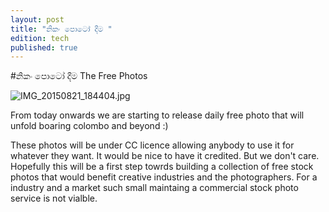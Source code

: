 ```yaml
---
layout: post
title: "නිකං පොටෝ දීම "
edition: tech
published: true
---
```




#නිකං පොටෝ දීම The Free Photos 

![IMG_20150821_184404.jpg]({{site.baseurl}}/_posts/IMG_20150821_184404.jpg)

From today onwards we are starting to release daily free photo that will unfold boaring colombo and beyond :) 


These photos will be under CC licence allowing anybody to use it for whatever they want. It would be nice to have it credited. But we don't care. Hopefully this will be a first step towrds building a collection of free stock photos that would benefit creative industries and the photographers. For a industry and a market such small maintaing a commercial stock photo service is not vialble.
